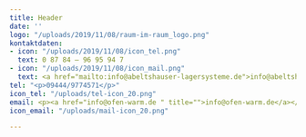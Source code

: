 ```yaml
---
title: Header
date: ''
logo: "/uploads/2019/11/08/raum-im-raum_logo.png"
kontaktdaten:
- icon: "/uploads/2019/11/08/icon_tel.png"
  text: 0 87 84 – 96 95 94 7
- icon: "/uploads/2019/11/08/icon_mail.png"
  text: <a href="mailto:info@abeltshauser-lagersysteme.de">info@abeltshauser-lagersysteme.de</a>
tel: "<p>09444/9774571</p>"
icon_tel: "/uploads/tel-icon_20.png"
email: <p><a href="info@ofen-warm.de " title="">info@ofen-warm.de</a></p>
icon_email: "/uploads/mail-icon_20.png"

---
```

